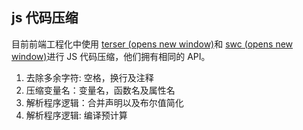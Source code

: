 ## js 代码压缩
目前前端工程化中使用 [terser (opens new window)](https://terser.org/docs/api-reference#compress-options)和 [swc (opens new window)](https://swc.rs/docs/configuration/minification)进行 JS 代码压缩，他们拥有相同的 API。
1. 去除多余字符: 空格，换行及注释
2. 压缩变量名：变量名，函数名及属性名
3. 解析程序逻辑：合并声明以及布尔值简化
4. 解析程序逻辑: 编译预计算